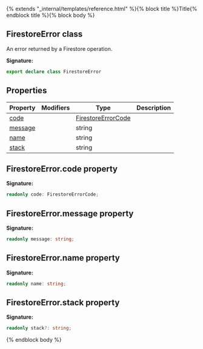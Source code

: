 {% extends "_internal/templates/reference.html" %}{% block title %}Title{% endblock title %}{% block body %}
## FirestoreError class

An error returned by a Firestore operation.

<b>Signature:</b>

```typescript
export declare class FirestoreError 
```

## Properties

|  Property | Modifiers | Type | Description |
|  --- | --- | --- | --- |
|  [code](./firestore_lite.firestoreerror.md#firestoreerrorcode_property) |  | [FirestoreErrorCode](./firestore_lite.md#firestoreerrorcode_type) |  |
|  [message](./firestore_lite.firestoreerror.md#firestoreerrormessage_property) |  | string |  |
|  [name](./firestore_lite.firestoreerror.md#firestoreerrorname_property) |  | string |  |
|  [stack](./firestore_lite.firestoreerror.md#firestoreerrorstack_property) |  | string |  |

## FirestoreError.code property

<b>Signature:</b>

```typescript
readonly code: FirestoreErrorCode;
```

## FirestoreError.message property

<b>Signature:</b>

```typescript
readonly message: string;
```

## FirestoreError.name property

<b>Signature:</b>

```typescript
readonly name: string;
```

## FirestoreError.stack property

<b>Signature:</b>

```typescript
readonly stack?: string;
```
{% endblock body %}
